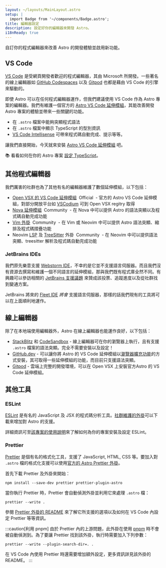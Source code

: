 ```yaml
---
layout: ~/layouts/MainLayout.astro
setup: |
  import Badge from '~/components/Badge.astro';
title: 編輯器設定
description: 設定好你的編輯器來開發 Astro。
i18nReady: true
---
```


自訂你的程式編輯器來改善 Astro 的開發體驗並啟用新功能。

## VS Code

[VS Code](https://code.visualstudio.com/) 是受網頁開發者歡迎的程式編輯器，其由 Microsoft 所開發。一些著名的線上編輯器如 [GitHub Codespaces](https://github.com/features/codespaces) 以及 [Gitpod](https://gitpod.io/) 也都是藉由 VS Code 的引擎來驅動的。

即使 Astro 可以在任何程式編輯器運作，但我們建議使用 VS Code 作為 Astro 專案的編輯器。我們有維護一個官方的 [Astro VS Code 延伸模組](https://marketplace.visualstudio.com/items?itemName=astro-build.astro-vscode)，其能改善開發 Astro 專案的體驗並帶來一些關鍵的功能。

- 在 `.astro` 檔案中能夠突顯程式語法
- 在 `.astro` 檔案中顯示 TypeScript 的型別資訊
- [VS Code Intellisense](https://code.visualstudio.com/docs/editor/intellisense) 可帶來程式碼自動完成、提示等等。

讓我們直接開始，今天就來安裝 [Astro VS Code 延伸模組](https://marketplace.visualstudio.com/items?itemName=astro-build.astro-vscode) 吧。

📚 看看如何在你的 Astro 專案 [設定 TypeScript](/en/guides/typescript/)。

## 其他程式編輯器

我們厲害的社群也為了其他有名的編輯器維護了數個延伸模組，以下包括：

- [Open VSX 的 VS Code 延伸模組](https://open-vsx.org/extension/astro-build/astro-vscode) <span style="margin: 0.25em;"><Badge variant="accent">Official</Badge></span> - 官方的 Astro VS Code 延伸模組，對部分開放平台如 [VSCodium](https://vscodium.com/) 可到 Open VSX regitry 取得
- [Nova 延伸模組](https://extensions.panic.com/extensions/sciencefidelity/sciencefidelity.astro/) <span style="margin: 0.25em;"><Badge variant="neutral">Community</Badge></span> - 在 Nova 中可以提供 Astro 的語法突顯以及程式碼自動完成功能
- [Vim 外掛](https://github.com/wuelnerdotexe/vim-astro) <span style="margin: 0.25em;"><Badge variant="neutral">Community</Badge></span> - 在 Vim 或 Neovim 中可以提供 Astro 語法突顯、縮排及程式碼摺疊功能
- Neovim [LSP](https://github.com/neovim/nvim-lspconfig/blob/master/doc/server_configurations.md#astro) 及 [TreeSitter](https://github.com/virchau13/tree-sitter-astro) 外掛 <span style="margin: 0.25em;"><Badge variant="neutral">Community</Badge></span> - 在 Neovim 中可以提供語法突顯、treesitter 解析及程式碼自動完成功能

### JetBrains IDEs

我們原先樂意支援 [Webstorm IDE](https://www.jetbrains.com/webstorm/)，不幸的是它並不支援語言伺服器。而且我們沒有資源去撰寫和維護一個不同語言的延伸模組，那與我們既有程式庫全然不同。有興趣可以參訪相關的 [JetBrains 支援議題](https://youtrack.jetbrains.com/issue/WEB-52015/Astro-Language-Support) 來贊成該投票、追蹤進度以及從社群找到變通方案。

JetBrains 將來的 [Fleet IDE](https://www.jetbrains.com/fleet/) _將會_ 支援語言伺服器，那樣的話我們現有的工具將可以在上面順利地運作。

## 線上編輯器

除了在本地端使用編輯器外，Astro 在線上編輯器也能運作良好，以下包括：

- [StackBlitz](https://stackblitz.com/) 和 [CodeSandbox](https://codesandbox.io/) - 線上編輯器可在你的瀏覽器上執行，且有支援 `.astro` 檔案的語法突顯。完全不需要安裝以及設定！
- [GitHub.dev](https://github.dev/) - 可以讓你將 Astro 的 VS Code 延伸模組以[瀏覽器擴充功能](https://code.visualstudio.com/api/extension-guides/web-extensions)的方式安裝，其可取得一些延伸模組的功能，而目前只支援語法突顯。
- [Gitpod](https://gitpod.io/) - 雲端上完整的開發環境，可以在 Open VSX 上安裝官方Astro 的 VS Code 延伸模組。

## 其他工具

### ESLint

[ESLint](https://eslint.org/) 是有名的 JavaScript 及 JSX 的程式碼分析工具。[社群維護的外掛](https://github.com/ota-meshi/eslint-plugin-astro)可以下載來增加對 Astro 的支援。

詳細資訊可至[該專案的使用說明](https://ota-meshi.github.io/eslint-plugin-astro/user-guide/)來了解如何為你的專案安裝及設定 ESLint。

### Prettier

[Prettier](https://prettier.io/) 是個有名的格式化工具，支援了 JavaScript, HTML, CSS 等。要加入對 `.astro` 檔的格式化支援可以使用[官方的 Astro Prettier 外掛](https://github.com/withastro/prettier-plugin-astro)。

首先下載 Prettier 及外掛來開始：

```shell
npm install --save-dev prettier prettier-plugin-astro
```

當你執行 Prettier 時，Prettier 會自動偵測外掛並利用它來處理 `.astro` 檔：

```shell
prettier --write .
```

參閱 [Prettier 外掛的 README](https://github.com/withastro/prettier-plugin-astro/blob/main/README.md) 來了解它所支援的選項以及如何在 VS Code 內設定 Prettier 等等資訊。

:::caution[利用 pnpm]
由於 Prettier 內的上游問題，此外掛在使用 [pnpm](https://pnpm.io/) 時不會被自動偵測到。為了要讓 Prettier 找到該外掛，執行時需要加入下列參數：

```shell
prettier --write --plugin-search-dir=. .
```
在 VS Code 內使用 Prettier 時還需要增加額外設定，更多資訊詳見該外掛的 README。
:::
